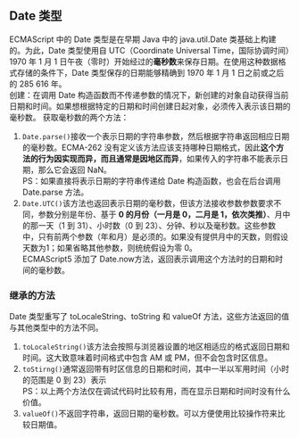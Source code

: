 ## Date 类型  
ECMAScript 中的 Date 类型是在早期 Java 中的 java.util.Date 类基础上构建的。为此，Date 类型使用自 UTC（Coordinate Universal Time，国际协调时间）1970 年 1 月 1 日午夜（零时）开始经过的**毫秒数**来保存日期。在使用这种数据格式存储的条件下，Date 类型保存的日期能够精确到 1970 年 1 月 1 日之前或之后的 285 616 年。  
创建：在调用 Date 构造函数而不传递参数的情况下，新创建的对象自动获得当前日期和时间。如果想根据特定的日期和时间创建日起对象，必须传入表示该日期的毫秒数。  获取毫秒数的两个方法：  
1. `Date.parse()`接收一个表示日期的字符串参数，然后根据字符串返回相应日期的毫秒数。ECMA-262 没有定义该方法应该支持哪种日期格式，因此**这个方法的行为因实现而异，而且通常是因地区而异**，如果传入的字符串不能表示日期，那么它会返回 NaN。  
PS：如果直接将表示日期的字符串传递给 Date 构造函数，也会在后台调用 Date.parse 方法。
2. `Date.UTC()`该方法也返回表示日期的毫秒数，但该方法接收参数参数要求不同，参数分别是年份、基于 **0 的月份（一月是 0，二月是 1，依次类推）**、月中的那一天（1 到 31）、小时数（0 到 23）、分钟、秒以及毫秒数。这些参数中，只有前两个参数（年和月）是必须的。如果没有提供月中的天数，则假设天数为1；如果省略其他参数，则统统假设为零 0。  
ECMAScript5 添加了 Date.now方法，返回表示调用这个方法时的日期和时间的毫秒数。  
### 继承的方法  
Date 类型重写了 toLocaleString、toString 和 valueOf 方法，这些方法返回的值与其他类型中的方法不同。  
1. `toLocaleString()`该方法会按照与浏览器设置的地区相适应的格式返回日期和时间。这大致意味着时间格式中包含 AM 或 PM，但不会包含时区信息。  
2. `toStirng()`通常返回带有时区信息的日期和时间，其中一半以军用时间（小时的范围是 0 到 23）表示  
PS：以上两个方法仅在调试代码时比较有用，而在显示日期和时间时没有什么价值。  
3. `valueOf()`不返回字符串，返回日期的毫秒数。可以方便使用比较操作符来比较日期值。  

